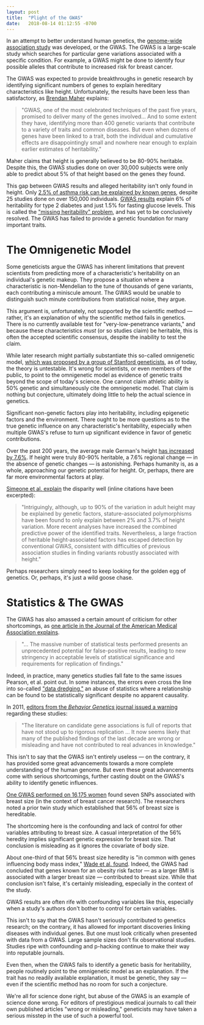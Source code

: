 ```yaml
---
layout: post
title:  "Plight of the GWAS"
date:   2018-08-14 01:12:55 -0700
---
```


In an attempt to better understand human genetics, the [genome-wide
association study](https://en.wikipedia.org/wiki/Genome-wide_association_study)
was developed, or the GWAS. The GWAS is a large-scale
study which searches for particular gene variations associated with a
specific condition. For example, a GWAS might be done to identify four
possible alleles that contribute to increased risk for breast cancer.

The GWAS was expected to provide breakthroughs in genetic research by
identifying significant numbers of genes to explain hereditary
characteristics like height. Unfortunately, the results have been less
than satisfactory, as [Brendan Maher](https://www.nature.com/news/2008/081105/full/456018a.html)
explains:

> "GWAS, one of the most celebrated techniques of the past five years,
promised to deliver many of the genes involved... And to some
extent they have, identifying more than 400 genetic variants that
contribute to a variety of traits and common diseases. But even when
dozens of genes have been linked to a trait, both the individual and
cumulative effects are disappointingly small and nowhere near enough to
explain earlier estimates of heritability."

Maher claims that height is generally believed to be 80-90% heritable.
Despite this, the GWAS studies done on over 30,000 subjects were only
able to predict about 5% of that height based on the genes they found.

This gap between GWAS results and alleged heritability isn't only found
in height. Only [2.5% of asthma risk can be explained by known
genes](https://www.ncbi.nlm.nih.gov/pmc/articles/PMC5750453/),
despite 25 studies done on over 150,000 individuals.
[GWAS results](https://www.ncbi.nlm.nih.gov/pmc/articles/PMC2831613/#S1title)
explain 6% of heritability for type 2 diabetes and just 1.5% for
fasting glucose levels. This is called the ["missing heritability"
problem](https://www.ncbi.nlm.nih.gov/pmc/articles/PMC5064854/),
and has yet to be conclusively resolved. The GWAS has failed
to provide a genetic foundation for many important traits.

# The Omnigenetic Model

Some geneticists argue the GWAS has inherent limitations that prevent
scientists from predicting more of a characteristic's heritability on an
individual's genetic makeup. They propose a situation where a
characteristic is non-Mendelian to the tune of thousands of gene variants, each
contributing a miniscule amount. The GWAS would be
unable to distinguish such minute contributions from statistical
noise, they argue.

This argument is, unfortunately, not supported by the scientific method
— rather, it's an explanation of why the scientific method fails in
genetics. There is no currently available test for "very-low-penetrance
variants," and because these characteristics *must* (or so studies claim) be heritable, this is
often the accepted scientific consensus, despite the inability to test
the claim.

While later research might partially substantiate this so-called omnigenetic
model,
[which was proposed by a group of Stanford geneticists](https://www.ncbi.nlm.nih.gov/pmc/articles/PMC5536862/),
as of today, the theory is untestable. It's wrong for
scientists, or even members of the public, to point to the omnigenetic
model as evidence of genetic traits beyond the scope of today's science.
One cannot claim athletic ability is 50% genetic and simultaneously
cite the omnigenetic model. That claim is nothing but conjecture,
ultimately doing little to help the actual science in genetics.

Significant non-genetic factors play into heritability, including
epigenetic factors and the environment. There ought to be more
questions as to the true genetic influence on any characteristic's
heritability, especially when multiple GWAS's refuse to turn up significant
evidence in favor of genetic contributions.

Over the past 200 years, the average male German's height
[has increased by 7.6%](https://ourworldindata.org/human-height).
If height were truly 80-90% heritable, a 7.6% regional change —
in the absence of genetic changes — is astonishing.
Perhaps humanity is, as a whole, approaching our genetic potential
for height. Or, perhaps, there are far more environmental factors
at play.

[Simeone et al. explain](https://www.ncbi.nlm.nih.gov/pmc/articles/PMC4208652/)
the disparity well (inline citations have been excerpted):

> "Intriguingly, although, up to 90% of the variation in adult height
may be explained by genetic factors, stature-associated polymorphisms
have been found
to only explain between 2% and 3.7% of height variation. More
recent analyses have increased the combined predictive
power of the identified traits. Nevertheless, a large
fraction of heritable height‐associated factors has escaped detection by
conventional GWAS, consistent with
difficulties of previous association studies in finding variants robustly
associated with height."

Perhaps researchers simply need to keep looking for the golden egg
of genetics. Or, perhaps, it's just a wild goose chase.

# Statistics & The GWAS

The GWAS has also amassed a certain amount of criticism for other
shortcomings, as
[one article in the Journal of the American Medical Association
explains](https://jamanetwork.com/journals/jama/article-abstract/181647).

> "... The massive number of statistical tests performed presents an
unprecedented potential for false-positive results, leading to new
stringency in acceptable levels of statistical significance and
requirements for replication of findings."

Indeed, in practice, many genetics studies fall fate to the same issues
Pearson, et al. point out. In some instances, the errors even cross the
line into so-called ["data dredging,"](https://en.wikipedia.org/wiki/Data_dredging)
an abuse of statistics where a
relationship can be found to be statistically significant despite no
apparent causality.

In 2011, [editors from the *Behavior Genetics* journal issued a
warning](https://www.ncbi.nlm.nih.gov/pubmed/21928046) regarding
these studies:

> "The literature on candidate gene associations is full of reports that
have not stood up to rigorous replication ... It now seems likely
that many of the published findings of the last decade are wrong or
misleading and have not contributed to real advances in knowledge."

This isn't to say that the GWAS isn't entirely useless — on the
contrary, it has provided some great advancements towards a more
complete understanding of the human genome. But even these
great advancements come with serious shortcomings, further casting
doubt on the GWAS's ability to identify genetic influences.

[One GWAS performed on 16,175 women](https://www.ncbi.nlm.nih.gov/pmc/articles/PMC3483246/)
found seven SNPs associated
with breast size (in the context of breast cancer research).
The researchers noted a prior twin study which established that
56% of breast size is hereditable.

The shortcoming here is the confounding and lack of control
for other variables attributing to breast size. A casual
interpretation of the 56% heredity implies significant
genetic expression for breast size. That conclusion is misleading
as it ignores the covariate of body size.

About one-third of that 56% breast size heredity is
"in common with genes influencing body mass index,"
[Wade et al. found](https://www.ncbi.nlm.nih.gov/pubmed/20874466).
Indeed, the GWAS had concluded that genes known for
an obesity risk factor — as a larger BMI is associated
with a larger breast size — contributed to breast
size. While that conclusion isn't false, it's certainly
misleading, especially in the context of the study.

GWAS results are often rife with confounding
variables like this, especially when a study's authors
don't bother to control for certain variables.

This isn't to say that the GWAS hasn't seriously
contributed to genetics research; on the contrary,
it has allowed for important discoveries linking
diseases with individual genes. But one must look
critically when presented with data from a GWAS.
Large sample sizes don't fix observational studies.
Studies ripe with confounding and p-hacking continue to
make their way into reputable journals.

Even then, when the GWAS fails to identify a genetic basis for
heritability, people routinely point to the omnigenetic model
as an explanation. If the trait has no readily available
explanation, it must be genetic, they say — even if the scientific
method has no room for such a conjecture.

We're all for science done right, but abuse of the GWAS
is an example of science done wrong. For editors of prestigious
medical journals to call their own published articles "wrong or
misleading," geneticists may have taken a serious misstep in the
use of such a powerful tool.
